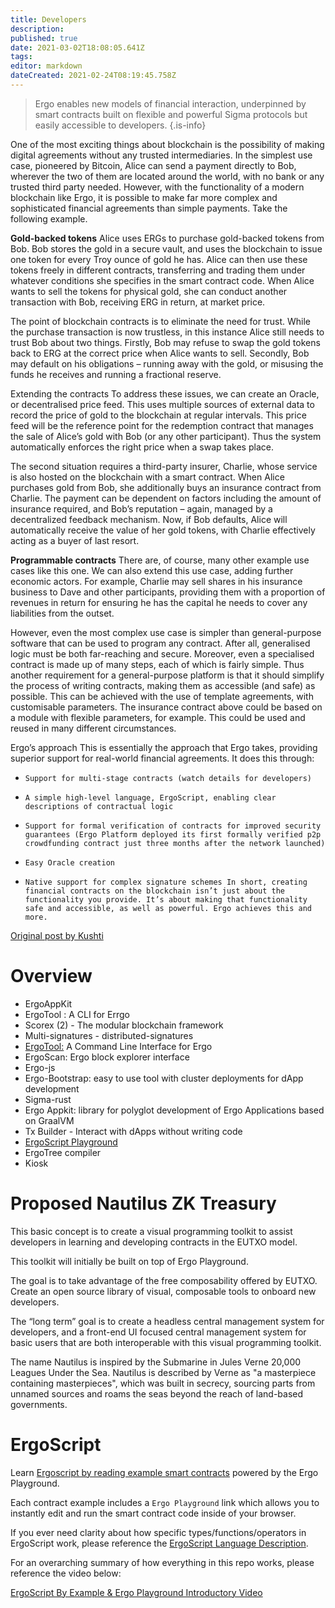 ```yaml
---
title: Developers
description: 
published: true
date: 2021-03-02T18:08:05.641Z
tags: 
editor: markdown
dateCreated: 2021-02-24T08:19:45.758Z
---
```


> Ergo enables new models of financial interaction, underpinned by smart contracts built on flexible and powerful Sigma protocols but easily accessible to developers.
{.is-info}



One of the most exciting things about blockchain is the possibility of making digital agreements without any trusted intermediaries. In the simplest use case, pioneered by Bitcoin, Alice can send a payment directly to Bob, wherever the two of them are located around the world, with no bank or any trusted third party needed. However, with the functionality of a modern blockchain like Ergo, it is possible to make far more complex and sophisticated financial agreements than simple payments. Take the following example.

**Gold-backed tokens** Alice uses ERGs to purchase gold-backed tokens from Bob. Bob stores the gold in a secure vault, and uses the blockchain to issue one token for every Troy ounce of gold he has. Alice can then use these tokens freely in different contracts, transferring and trading them under whatever conditions she specifies in the smart contract code. When Alice wants to sell the tokens for physical gold, she can conduct another transaction with Bob, receiving ERG in return, at market price.

The point of blockchain contracts is to eliminate the need for trust. While the purchase transaction is now trustless, in this instance Alice still needs to trust Bob about two things. Firstly, Bob may refuse to swap the gold tokens back to ERG at the correct price when Alice wants to sell. Secondly, Bob may default on his obligations – running away with the gold, or misusing the funds he receives and running a fractional reserve.

Extending the contracts To address these issues, we can create an Oracle, or decentralised price feed. This uses multiple sources of external data to record the price of gold to the blockchain at regular intervals. This price feed will be the reference point for the redemption contract that manages the sale of Alice’s gold with Bob (or any other participant). Thus the system automatically enforces the right price when a swap takes place.

The second situation requires a third-party insurer, Charlie, whose service is also hosted on the blockchain with a smart contract. When Alice purchases gold from Bob, she additionally buys an insurance contract from Charlie. The payment can be dependent on factors including the amount of insurance required, and Bob’s reputation – again, managed by a decentralized feedback mechanism. Now, if Bob defaults, Alice will automatically receive the value of her gold tokens, with Charlie effectively acting as a buyer of last resort.

**Programmable contracts** There are, of course, many other example use cases like this one. We can also extend this use case, adding further economic actors. For example, Charlie may sell shares in his insurance business to Dave and other participants, providing them with a proportion of revenues in return for ensuring he has the capital he needs to cover any liabilities from the outset.

However, even the most complex use case is simpler than general-purpose software that can be used to program any contract. After all, generalised logic must be both far-reaching and secure. Moreover, even a specialised contract is made up of many steps, each of which is fairly simple. Thus another requirement for a general-purpose platform is that it should simplify the process of writing contracts, making them as accessible (and safe) as possible. This can be achieved with the use of template agreements, with customisable parameters. The insurance contract above could be based on a module with flexible parameters, for example. This could be used and reused in many different circumstances.

Ergo’s approach This is essentially the approach that Ergo takes, providing superior support for real-world financial agreements. It does this through:

-     Support for multi-stage contracts (watch details for developers)
-     A simple high-level language, ErgoScript, enabling clear descriptions of contractual logic
-     Support for formal verification of contracts for improved security guarantees (Ergo Platform deployed its first formally verified p2p crowdfunding contract just three months after the network launched)
-     Easy Oracle creation
-     Native support for complex signature schemes In short, creating financial contracts on the blockchain isn’t just about the functionality you provide. It’s about making that functionality safe and accessible, as well as powerful. Ergo achieves this and more.

[Original post by Kushti](https://www.reddit.com/r/ergoplatformorg/comments/g070l0/ergo_use_cases_safe_simple_financial_contracts/)


# Overview

- ErgoAppKit
- ErgoTool : A CLI for Errgo
- Scorex (2) - The modular blockchain framework
- Multi-signatures - distributed-signatures
- [ErgoTool:](https://github.com/Emurgo/ergo-node-interface) A Command Line Interface for Ergo
- ErgoScan: Ergo block explorer interface
- Ergo-js
- Ergo-Bootstrap: easy to use tool with cluster deployments for dApp development
- Sigma-rust
- Ergo Appkit: library for polyglot development of Ergo Applications based on GraalVM
- Tx Builder - Interact with dApps without writing code
- [ErgoScript Playground](https://github.com/ergoplatform/ergoscript-by-example)
- ErgoTree compiler 
- Kiosk

# Proposed Nautilus ZK Treasury

This basic concept is to create a visual programming toolkit to assist developers in learning and developing contracts in the EUTXO model. 

This toolkit will initially be built on top of Ergo Playground.  

The goal is to take advantage of the free composability offered by EUTXO. Create an open source library of visual, composable tools to onboard new developers. 

The “long term” goal is to create a headless central management system for developers, and a front-end UI focused central management system for basic users that are both interoperable with this visual programming toolkit. 

The name Nautilus is inspired by the Submarine in Jules Verne 20,000 Leagues Under the Sea. Nautilus is described by Verne as "a masterpiece containing masterpieces", which was built in secrecy, sourcing parts from unnamed sources and roams the seas beyond the reach of land-based governments.

# ErgoScript
Learn [Ergoscript by reading example smart contracts](https://github.com/ergoplatform/ergoscript-by-example) powered by the Ergo Playground.

Each contract example includes a `Ergo Playground` link which allows you to instantly edit and run the smart contract code inside of your browser.

If you ever need clarity about how specific types/functions/operators in ErgoScript work, please reference the [ErgoScript Language Description](https://github.com/ScorexFoundation/sigmastate-interpreter/blob/develop/docs/LangSpec.md).

For an overarching summary of how everything in this repo works, please reference the video below:

[ErgoScript By Example & Ergo Playground Introductory Video](https://www.youtube.com/watch?v=8l2v1asHgyA)




